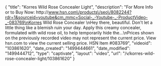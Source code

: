 {
    "title": "Korres Wild Rose Concealer  Light",
    "description": "For More Info or to Buy Now: http:\/\/www.hsn.com\/products\/seo\/8082244?rdr=1&sourceid=youtube&cm_mmc=Social-_-Youtube-_-ProductVideo-_-083769\nKorres Wild Rose Concealer \nHey there, beautiful. Don't let a little thing like a blemish ruin your day. Apply this creamy concealer, formulated with wild rose oil, to help temporarily hide the...\nPrices shown on the previously recorded video may not represent the current price.  View hsn.com to view the current selling price. HSN Item #083769",
    "videoid": "103861620",
    "date_created": "1499444661",
    "date_modified": "1499444712",
    "type": "captivate",
    "layout": "video",
    "url": "\/v\/korres-wild-rose-concealer-light\/103861620"
}